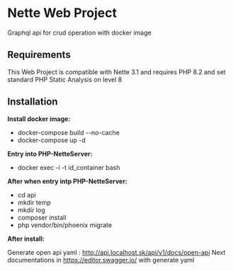 Nette Web Project
=================

Graphql api for crud operation with docker image

Requirements
------------

This Web Project is compatible with Nette 3.1 and requires PHP 8.2 and set standard PHP Static Analysis on level 8

Installation
------------

**Install docker image:** 

- docker-compose build --no-cache  
- docker-compose up -d

**Entry into  PHP-NetteServer:** 

- docker exec -i -t id_container bash

**After when entry intp PHP-NetteServer:**
 - cd api
 - mkdir temp
 - mkdir log
 - composer install
 - php vendor/bin/phoenix migrate

**After install:**

Generate open api yaml : http://api.localhost.sk/api/v1/docs/open-api
Next documentations in https://editor.swagger.io/ with generate yaml
